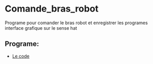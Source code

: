 # Comande_bras_robot

Programe pour comander le bras robot et enregistrer les programes interface grafique sur le sense hat

## Programe:

+ [Le code](https://github.com/matthieu-59/comande_bras_robot/blob/master/comande_bras_robot.py)
